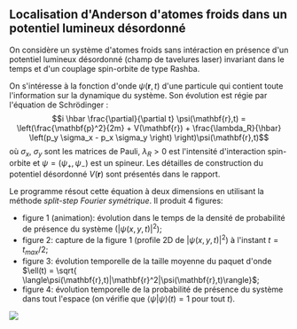 ## Localisation d'Anderson d'atomes froids dans un potentiel lumineux désordonné

On considère un système d'atomes froids sans intéraction en présence d'un potentiel lumineux désordonné (champ de tavelures laser) invariant dans le temps et d'un couplage spin-orbite de type Rashba. 

On s'intéresse à la fonction d'onde $\psi(\mathbf{r},t)$ d'une particule qui contient toute l'information sur la dynamique du système.
Son évolution est régie par l'équation de Schrödinger :
$$i \hbar \frac{\partial}{\partial t} \psi(\mathbf{r},t) = \left(\frac{\mathbf{p}^2}{2m} + V(\mathbf{r}) + \frac{\lambda_R}{\hbar} \left(p_y \sigma_x - p_x \sigma_y \right) \right)\psi(\mathbf{r},t)$$
où $\sigma_x$, $\sigma_y$ sont les matrices de Pauli, $\lambda_R > 0$ est l'intensité d'interaction spin-orbite et $\psi = (\psi_+,\psi_-)$ est un spineur.
Les détailles de construction du potentiel désordonné $V(\mathbf{r})$ sont présentés dans le rapport.

Le programme résout cette équation à deux dimensions en utilisant la méthode _split-step Fourier symétrique_. 
Il produit 4 figures:

- figure 1 (animation): évolution dans le temps de la densité de probabilité de présence du système ($|\psi(x,y,t)|^2$);
- figure 2: capture de la figure 1 (profile 2D de $|\psi(x,y,t)|^2$) à l'instant $t=t_{max}/2$;
- figure 3: évolution temporelle de la taille moyenne du paquet d'onde $\ell(t) = \sqrt{ \langle\psi(\mathbf{r},t)|\mathbf{r}^2|\psi(\mathbf{r},t)\rangle}$;
- figure 4: évolution temporelle de la probabilité de présence du système dans tout l'espace (on vérifie que $\langle\psi|\psi\rangle(t)=1$ pour tout $t$).

<img src = "Figures/Fig 1 animation M 128-dt 0.005-tmax_7.0-sigma 5.0-V0 0.1-lambdaR_3.0.gif">



